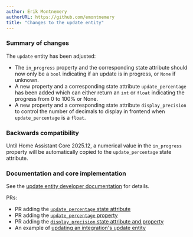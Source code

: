 ```yaml
---
author: Erik Montnemery
authorURL: https://github.com/emontnemery
title: "Changes to the update entity"
---
```


### Summary of changes

The `update` entity has been adjusted:
- The `in_progress` property and the corresponding state attribute should now only be a `bool` indicating if an update is in progress, or `None` if unknown.
- A new property and a corresponding state attribute `update_percentage` has been added which can either return an `int` or `float` indicating the progress from 0 to 100% or None.
- A new property and a corresponding state attribute `display_precision` to control the number of decimals to display in frontend when `update_percentage` is a `float`.

### Backwards compatibility

Until Home Assistant Core 2025.12, a numerical value in the `in_progress` property will be automatically copied to the `update_percentage` state attribute.

### Documentation and core implementation

See the [update entity developer documentation](https://developers.home-assistant.io/docs/core/entity/update) for details.

PRs:
- PR adding the [`update_percentage` state attribute](https://github.com/home-assistant/core/pull/128877)
- PR adding the [`update_percentage` property](https://github.com/home-assistant/core/pull/128908)
- PR adding the [`display_precision` state attribute and property](https://github.com/home-assistant/core/pull/128930)
- An example of [updating an integration's update entity](https://github.com/home-assistant/core/pull/129380)
